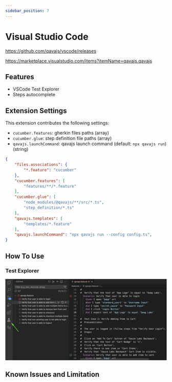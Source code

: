 ```yaml
---
sidebar_position: 7
---
```

# Visual Studio Code

https://github.com/qavajs/vscode/releases

https://marketplace.visualstudio.com/items?itemName=qavajs.qavajs

## Features

- VSCode Test Explorer
- Steps autocomplete

## Extension Settings

This extension contributes the following settings:

* `cucumber.features`: gherkin files paths (array)
* `cucumber.glue`: step definition file paths (array)
* `qavajs.launchCommand`: qavajs launch command (default: `npx qavajs run`) (string)

```json
{  
    "files.associations": {
        "*.feature": "cucumber"
    },
    "cucumber.features": [
        "features/**/*.feature"
    ],
    "cucumber.glue": [
        "node_modules/@qavajs/**/src/*.ts",
        "step_definition/*.ts"
    ],
    "qavajs.templates": [
        "templates/*.feature"
    ],
    "qavajs.launchCommand": "npx qavajs run --config config.ts",
}
```

## How To Use

### Test Explorer
![](../../../static/img/test_explorer.png)

## Known Issues and Limitation